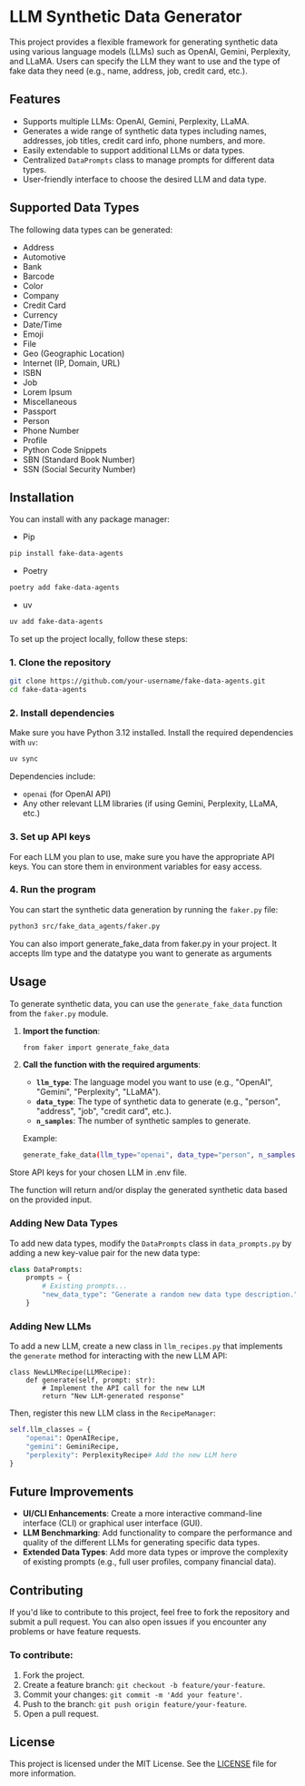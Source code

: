 # LLM Synthetic Data Generator

This project provides a flexible framework for generating synthetic data using various language models (LLMs) such as OpenAI, Gemini, Perplexity, and LLaMA. Users can specify the LLM they want to use and the type of fake data they need (e.g., name, address, job, credit card, etc.).

## Features

- Supports multiple LLMs: OpenAI, Gemini, Perplexity, LLaMA.
- Generates a wide range of synthetic data types including names, addresses, job titles, credit card info, phone numbers, and more.
- Easily extendable to support additional LLMs or data types.
- Centralized `DataPrompts` class to manage prompts for different data types.
- User-friendly interface to choose the desired LLM and data type.

## Supported Data Types

The following data types can be generated:

- Address
- Automotive
- Bank
- Barcode
- Color
- Company
- Credit Card
- Currency
- Date/Time
- Emoji
- File
- Geo (Geographic Location)
- Internet (IP, Domain, URL)
- ISBN
- Job
- Lorem Ipsum
- Miscellaneous
- Passport
- Person
- Phone Number
- Profile
- Python Code Snippets
- SBN (Standard Book Number)
- SSN (Social Security Number)

## Installation

You can install with any package manager:

- Pip

```bash
pip install fake-data-agents
```

- Poetry 

```bash
poetry add fake-data-agents
```

- uv

```bash
uv add fake-data-agents
```

To set up the project locally, follow these steps:

### 1. Clone the repository

```bash
git clone https://github.com/your-username/fake-data-agents.git
cd fake-data-agents
```

### 2. Install dependencies

Make sure you have Python 3.12 installed. Install the required dependencies with `uv`:

```bash
uv sync
```

Dependencies include:
- `openai` (for OpenAI API)
- Any other relevant LLM libraries (if using Gemini, Perplexity, LLaMA, etc.)

### 3. Set up API keys

For each LLM you plan to use, make sure you have the appropriate API keys. You can store them in environment variables for easy access.

### 4. Run the program

You can start the synthetic data generation by running the `faker.py` file:

```bash
python3 src/fake_data_agents/faker.py
```

You can also import generate_fake_data from faker.py in your project. It accepts llm type and the datatype you want to generate as arguments

## Usage
To generate synthetic data, you can use the `generate_fake_data` function from the `faker.py` module.

1. **Import the function**:  
   ```bash
   from faker import generate_fake_data
   ```

2. **Call the function with the required arguments**:
   - **`llm_type`**: The language model you want to use (e.g., "OpenAI", "Gemini", "Perplexity", "LLaMA").
   - **`data_type`**: The type of synthetic data to generate (e.g., "person", "address", "job", "credit card", etc.).
   - **`n_samples`**: The number of synthetic samples to generate.

   Example:
   ```bash
   generate_fake_data(llm_type="openai", data_type="person", n_samples=10)
   ```

Store API keys for your chosen LLM in .env file. 

The function will return and/or display the generated synthetic data based on the provided input.


### Adding New Data Types

To add new data types, modify the `DataPrompts` class in `data_prompts.py` by adding a new key-value pair for the new data type:

```python
class DataPrompts:
    prompts = {
        # Existing prompts...
        "new_data_type": "Generate a random new data type description.",
    }
```

### Adding New LLMs

To add a new LLM, create a new class in `llm_recipes.py` that implements the `generate` method for interacting with the new LLM API:

```
class NewLLMRecipe(LLMRecipe):
    def generate(self, prompt: str):
        # Implement the API call for the new LLM
        return "New LLM-generated response"
```

Then, register this new LLM class in the `RecipeManager`:

```python
self.llm_classes = {
    "openai": OpenAIRecipe,
    "gemini": GeminiRecipe,
    "perplexity": PerplexityRecipe# Add the new LLM here
}
```

## Future Improvements

- **UI/CLI Enhancements**: Create a more interactive command-line interface (CLI) or graphical user interface (GUI).
- **LLM Benchmarking**: Add functionality to compare the performance and quality of the different LLMs for generating specific data types.
- **Extended Data Types**: Add more data types or improve the complexity of existing prompts (e.g., full user profiles, company financial data).

## Contributing

If you'd like to contribute to this project, feel free to fork the repository and submit a pull request. You can also open issues if you encounter any problems or have feature requests.

### To contribute:
1. Fork the project.
2. Create a feature branch: `git checkout -b feature/your-feature`.
3. Commit your changes: `git commit -m 'Add your feature'`.
4. Push to the branch: `git push origin feature/your-feature`.
5. Open a pull request.

## License

This project is licensed under the MIT License. See the [LICENSE](LICENSE) file for more information.
